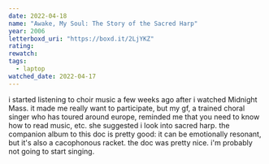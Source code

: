 ```yaml
---
date: 2022-04-18
name: "Awake, My Soul: The Story of the Sacred Harp"
year: 2006
letterboxd_uri: "https://boxd.it/2LjYKZ"
rating: 
rewatch: 
tags:
  - laptop
watched_date: 2022-04-17
---
```


i started listening to choir music a few weeks ago after i watched Midnight Mass. it made me really want to participate, but my gf, a trained choral singer who has toured around europe, reminded me that you need to know how to read music, etc. she suggested i look into sacred harp. the companion album to this doc is pretty good: it can be emotionally resonant, but it's also a cacophonous racket. the doc was pretty nice. i'm probably not going to start singing.
